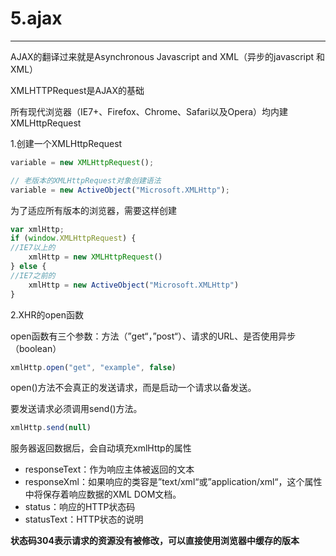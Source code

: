 # 5.ajax

---

AJAX的翻译过来就是Asynchronous Javascript and XML（异步的javascript 和XML）

XMLHTTPRequest是AJAX的基础

所有现代浏览器（IE7+、Firefox、Chrome、Safari以及Opera）均内建XMLHttpRequest

1.创建一个XMLHttpRequest

```js
variable = new XMLHttpRequest();

// 老版本的XMLHttpRequest对象创建语法
variable = new ActiveObject("Microsoft.XMLHttp");
```

为了适应所有版本的浏览器，需要这样创建

```js
var xmlHttp;
if (window.XMLHttpRequest) {
//IE7以上的
    xmlHttp = new XMLHttpRequest()
} else {
//IE7之前的
    xmlHttp = new ActiveObject("Microsoft.XMLHttp")
}
```

2.XHR的open函数

open函数有三个参数：方法（”get“，”post“）、请求的URL、是否使用异步（boolean）

```js
xmlHttp.open("get", "example", false)
```

open\(\)方法不会真正的发送请求，而是启动一个请求以备发送。

要发送请求必须调用send\(\)方法。

```js
xmlHttp.send(null)
```

服务器返回数据后，会自动填充xmlHttp的属性

* responseText：作为响应主体被返回的文本
* responseXml：如果响应的类容是”text/xml“或”application/xml“，这个属性中将保存着响应数据的XML DOM文档。
* status：响应的HTTP状态码
* statusText：HTTP状态的说明

**状态码304表示请求的资源没有被修改，可以直接使用浏览器中缓存的版本**

